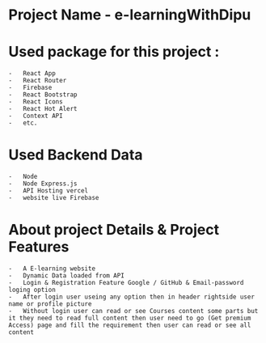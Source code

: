 # Project Name - e-learningWithDipu
# Used package for this project :
    -   React App
    -   React Router
    -   Firebase
    -   React Bootstrap
    -   React Icons
    -   React Hot Alert
    -   Context API
    -   etc.
# Used Backend Data
    -   Node
    -   Node Express.js
    -   API Hosting vercel 
    -   website live Firebase

# About project Details & Project Features
    -   A E-learning website
    -   Dynamic Data loaded from API
    -   Login & Registration Feature Google / GitHub & Email-password loging option 
    -   After login user useing any option then in header rightside user name or profile picture
    -   Without login user can read or see Courses content some parts but it they need to read full content then user need to go (Get premium Access) page and fill the requirement then user can read or see all content

